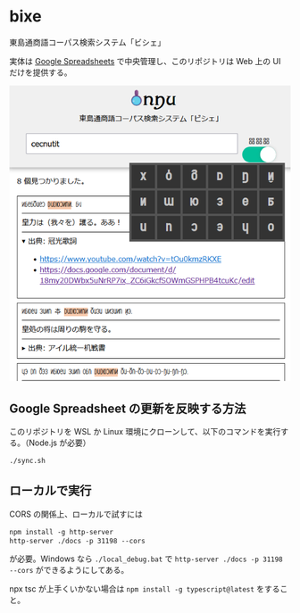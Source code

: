 # bixe

東島通商語コーパス検索システム「ビシェ」

実体は [Google Spreadsheets](https://docs.google.com/spreadsheets/d/1XjlK42tfTCrBegQUiv974qlC1XqrnNUbp43UJx1Qv8w/edit#gid=0) で中央管理し、このリポジトリは Web 上の UI だけを提供する。

![](bixe_screenshot.png)

## Google Spreadsheet の更新を反映する方法

このリポジトリを WSL か Linux 環境にクローンして、以下のコマンドを実行する。（Node.js が必要）

```sh
./sync.sh
```

## ローカルで実行

CORS の関係上、ローカルで試すには

```
npm install -g http-server
http-server ./docs -p 31198 --cors
```

が必要。Windows なら `./local_debug.bat` で `http-server ./docs -p 31198 --cors` ができるようにしてある。

npx tsc が上手くいかない場合は `npm install -g typescript@latest` をすること。